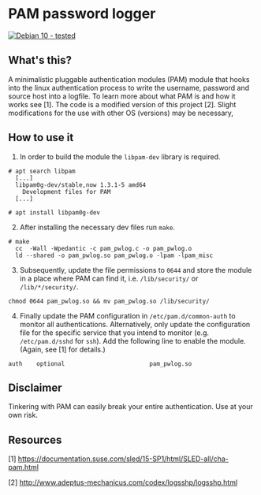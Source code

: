 # PAM password logger

[![Debian 10 - tested](https://img.shields.io/badge/Debian%2010-tested-green.svg)](https://shields.io/)

## What's this?

A minimalistic pluggable authentication modules (PAM) module that hooks into the linux authentication process to write the username, password and source host into a logfile. To learn more about what PAM is and how it works see [1]. The code is a modified version of this project [2]. Slight modifications for the use with other OS (versions) may be necessary,

## How to use it

1. In order to build the module the `libpam-dev` library is required.
```
# apt search libpam
  [...]
  libpam0g-dev/stable,now 1.3.1-5 amd64
    Development files for PAM
  [...]
  
# apt install libpam0g-dev
```
2. After installing the necessary dev files run `make`.
```
# make
  cc  -Wall -Wpedantic -c pam_pwlog.c -o pam_pwlog.o
  ld --shared -o pam_pwlog.so pam_pwlog.o -lpam -lpam_misc
```
3. Subsequently, update the file permissions to `0644` and store the module in a place where PAM can find it, i.e. `/lib/security/` or `/lib/*/security/`.
```
chmod 0644 pam_pwlog.so && mv pam_pwlog.so /lib/security/
```
4. Finally update the PAM configuration in `/etc/pam.d/common-auth` to monitor all authentications. Alternatively, only update the configuration file for the specific service that you intend to monitor (e.g. `/etc/pam.d/sshd` for `ssh`). Add the following line to enable the module. (Again, see [1] for details.)

```
auth    optional                        pam_pwlog.so
```

## Disclaimer

Tinkering with PAM can easily break your entire authentication. Use at your own risk.

## Resources
[1] https://documentation.suse.com/sled/15-SP1/html/SLED-all/cha-pam.html

[2] http://www.adeptus-mechanicus.com/codex/logsshp/logsshp.html
